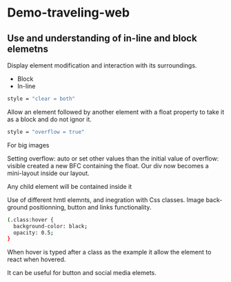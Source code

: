 # Demo-traveling-web

## Use and understanding of in-line and block elemetns

Display element modification and interaction with its surroundings.

- Block
- In-line

```sh
style = "clear = both"
```

Allow an element followed by another element with a float property to take it as a block and do not ignor it.

```sh
style = "overflow = true"
```

For big images

Setting overflow: auto or set other values than the initial value of overflow: visible created a new BFC containing the float. Our div now becomes a mini-layout inside our layout.

Any child element will be contained inside it

Use of different hmtl elemnts, and inegration with Css classes.
Image back-ground positionning, button and links functionality.

```sh
(.class:hover {
  background-color: black;
  opacity: 0.5;
}
```

When hover is typed after a class as the example it allow the element to react when hovered.

It can be useful for button and social media elemets.
